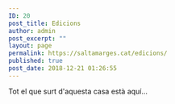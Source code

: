 ```yaml
---
ID: 20
post_title: Edicions
author: admin
post_excerpt: ""
layout: page
permalink: https://saltamarges.cat/edicions/
published: true
post_date: 2018-12-21 01:26:55
---
```

<!-- wp:paragraph -->
<p>Tot el que surt d'aquesta casa està aquí...</p>
<!-- /wp:paragraph -->